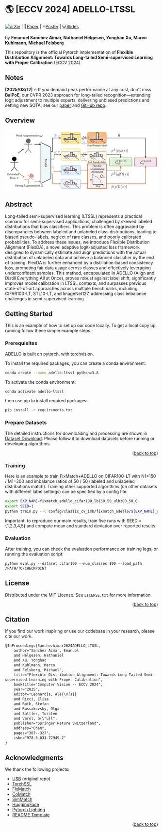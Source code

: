 <div id="top"></div>
<!--
*** Thanks for checking out the Best-README-Template. If you have a suggestion
*** that would make this better, please fork the repo and create a pull request
*** or simply open an issue with the tag "enhancement".
*** Don't forget to give the project a star!
*** Thanks again! Now go create something AMAZING! :D
-->

<!-- PROJECT SHIELDS -->

<!--
*** I'm using markdown "reference style" links for readability.
*** Reference links are enclosed in brackets [ ] instead of parentheses ( ).
*** See the bottom of this document for the declaration of the reference variables
*** for contributors-url, forks-url, etc. This is an optional, concise syntax you may use.
*** https://www.markdownguide.org/basic-syntax/#reference-style-links
-->

<!-- 
***[![MIT License][license-shield]][license-url]
-->

# 🌎 [ECCV 2024] ADELLO-LTSSL
[![arXiv](https://img.shields.io/badge/arXiv-2306.04621-b31b1b.svg)](https://arxiv.org/abs/2306.04621) | 📝[Paper](https://arxiv.org/pdf/2306.04621) | 🔥[Poster](assets/adello_poster.pdf) | 💻[Slides](assets/adello_conference_slides.pdf) 

by **Emanuel Sanchez Aimar, Nathaniel Helgesen, Yonghao Xu, Marco Kuhlmann, Michael Felsberg**

This repository is the official Pytorch implementation of **Flexible Distribution Alignment: Towards Long-tailed Semi-supervised Learning with Proper Calibration** (ECCV 2024). 

## Notes

**[2025/03/12]** 🔥 If you demand peak performance at any cost, don't miss **BalPoE**, our CVPR 2023 approach for long-tailed recognition—extending logit adjustment to multiple experts, delivering unbiased predictions and setting new SOTA; see our [paper](https://arxiv.org/abs/2206.05260) and [GitHub repo](https://github.com/emasa/BalPoE-CalibratedLT).

## Overview

<p align="center"> <img src='figures/adello_framework.png' align="center"> </p>

## Abstract

Long-tailed semi-supervised learning (LTSSL) represents a practical scenario for semi-supervised applications, challenged by skewed labeled distributions that bias classifiers. This problem is often aggravated by discrepancies between labeled and unlabeled class distributions, leading to biased pseudo-labels, neglect of rare classes, and poorly calibrated probabilities. To address these issues, we introduce Flexible Distribution Alignment (FlexDA), a novel adaptive logit-adjusted loss framework designed to dynamically estimate and align predictions with the actual distribution of unlabeled data and achieve a balanced classifier by the end of training. FlexDA is further enhanced by a distillation-based consistency loss, promoting fair data usage across classes and effectively leveraging underconfident samples. This method, encapsulated in ADELLO (Align and Distill Everything All at Once), proves robust against label shift, significantly improves model calibration in LTSSL contexts, and surpasses previous state-of-of-art approaches across multiple benchmarks, including CIFAR100-LT, STL10-LT, and ImageNet127, addressing class imbalance challenges in semi-supervised learning.

<!-- GETTING STARTED -->

## Getting Started

This is an example of how to set up our code locally.
To get a local copy up, running follow these simple example steps.

### Prerequisites

ADELLO is built on pytorch, with torchvision.

To install the required packages, you can create a conda environment:

```sh
conda create --name adello-ltssl python=3.8
```

To activate the conda environment:

```sh
conda activate adello-ltssl
```

then use pip to install required packages:

```sh
pip install -r requirements.txt
```

### Prepare Datasets

The detailed instructions for downloading and processing are shown in [Dataset Download](./preprocess/). Please follow it to download datasets before running or developing algorithms.

<p align="right">(<a href="#top">back to top</a>)</p>


<!-- USAGE EXAMPLES -->

### Training

Here is an example to train FixMatch+ADELLO on CIFAR100-LT with N1=150 / M1=300 and imbalance ratios of 50 / 50  (labeled and unlabeled distributions match).
Training other supported algorithms (on other datasets with different label settings) can be specified by a config file:

```sh
export EXP_NAME=fixmatch_adello_cifar100_lb150_50_ulb300_50_0
export SEED=1
python train.py --c config/classic_cv_imb/fixmatch_adello/${EXP_NAME}_s${SEED}.yaml --seed $SEED --save_dir ./saved_models/classic_cv_imb --save_name ${EXP_NAME}_s${SEED} --load_path ./saved_models/classic_cv_imb/${EXP_NAME}_s${SEED}/latest_model.pth
```

Important: to reproduce our main results, train five runs with SEED = {1,2,3,4,5} and compute mean and standard deviation over reported results.

### Evaluation

After training, you can check the evaluation performance on training logs, or running the evaluation script:

```
python eval.py --dataset cifar100 --num_classes 100 --load_path /PATH/TO/CHECKPOINT
```

<!-- LICENSE -->

## License

Distributed under the MIT License. See `LICENSE.txt` for more information.

<p align="right">(<a href="#top">back to top</a>)</p>


## Citation
If you find our work inspiring or use our codebase in your research, please cite our work.
```
@InProceedings{SanchezAimar2024ADELLO_LTSSL,
    author="Sanchez Aimar, Emanuel
    and Helgesen, Nathaniel
    and Xu, Yonghao
    and Kuhlmann, Marco
    and Felsberg, Michael",
    title="Flexible Distribution Alignment: Towards Long-Tailed Semi-supervised Learning with Proper Calibration",
    booktitle="Computer Vision -- ECCV 2024",
    year="2025",
    editor="Leonardis, Ale{\v{s}}
    and Ricci, Elisa
    and Roth, Stefan
    and Russakovsky, Olga
    and Sattler, Torsten
    and Varol, G{\"u}l",
    publisher="Springer Nature Switzerland",
    address="Cham",
    pages="307--327",
    isbn="978-3-031-72949-2"
}
```

<!-- ACKNOWLEDGMENTS -->

## Acknowledgments

We thank the following projects:
- [USB](https://github.com/microsoft/Semi-supervised-learning) (original repo)
- [TorchSSL](https://github.com/TorchSSL/TorchSSL)
- [FixMatch](https://github.com/google-research/fixmatch)
- [CoMatch](https://github.com/salesforce/CoMatch)
- [SimMatch](https://github.com/KyleZheng1997/simmatch)
- [HuggingFace](https://huggingface.co/docs/transformers/index)
- [Pytorch Lighting](https://github.com/Lightning-AI/lightning)
- [README Template](https://github.com/othneildrew/Best-README-Template)

<p align="right">(<a href="#top">back to top</a>)</p>

<!-- MARKDOWN LINKS & IMAGES -->

<!-- https://www.markdownguide.org/basic-syntax/#reference-style-links -->
[contributors-shield]: https://img.shields.io/github/contributors/microsoft/Semi-supervised-learning.svg?style=for-the-badge
[contributors-url]: https://github.com/microsoft/Semi-supervised-learning/graphs/contributors
[forks-shield]: https://img.shields.io/github/forks/microsoft/Semi-supervised-learning.svg?style=for-the-badge
[forks-url]: https://github.com/microsoft/Semi-supervised-learning/network/members
[stars-shield]: https://img.shields.io/github/stars/microsoft/Semi-supervised-learning.svg?style=for-the-badge
[stars-url]: https://github.com/microsoft/Semi-supervised-learning/stargazers
[issues-shield]: https://img.shields.io/github/issues/microsoft/Semi-supervised-learning.svg?style=for-the-badge
[issues-url]: https://github.com/microsoft/Semi-supervised-learning/issues
[license-shield]: https://img.shields.io/github/license/microsoft/Semi-supervised-learning.svg?style=for-the-badge
[license-url]: https://github.com/microsoft/Semi-supervised-learning/blob/main/LICENSE.txt
